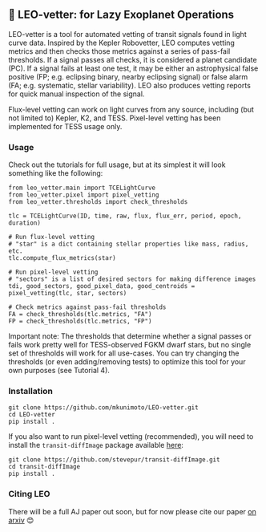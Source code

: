## 🦁 LEO-vetter: for Lazy Exoplanet Operations ##

LEO-vetter is a tool for automated vetting of transit signals found in light curve data. Inspired by the Kepler Robovetter, LEO computes vetting metrics and then checks those metrics against a series of pass-fail thresholds. If a signal passes all checks, it is considered a planet candidate (PC). If a signal fails at least one test, it may be either an astrophysical false positive (FP; e.g. eclipsing binary, nearby eclipsing signal) or false alarm (FA; e.g. systematic, stellar variability). LEO also produces vetting reports for quick manual inspection of the signal.

Flux-level vetting can work on light curves from any source, including (but not limited to) Kepler, K2, and TESS. Pixel-level vetting has been implemented for TESS usage only.

### Usage ###

Check out the tutorials for full usage, but at its simplest it will look something like the following:

```
from leo_vetter.main import TCELightCurve
from leo_vetter.pixel import pixel_vetting
from leo_vetter.thresholds import check_thresholds

tlc = TCELightCurve(ID, time, raw, flux, flux_err, period, epoch, duration)

# Run flux-level vetting
# "star" is a dict containing stellar properties like mass, radius, etc.
tlc.compute_flux_metrics(star)

# Run pixel-level vetting
# "sectors" is a list of desired sectors for making difference images
tdi, good_sectors, good_pixel_data, good_centroids = pixel_vetting(tlc, star, sectors)

# Check metrics against pass-fail thresholds
FA = check_thresholds(tlc.metrics, "FA")
FP = check_thresholds(tlc.metrics, "FP")
```

Important note: The thresholds that determine whether a signal passes or fails work pretty well for TESS-observed FGKM dwarf stars, but no single set of thresholds will work for all use-cases. You can try changing the thresholds (or even adding/removing tests) to optimize this tool for your own purposes (see Tutorial 4).

### Installation ###

```
git clone https://github.com/mkunimoto/LEO-vetter.git
cd LEO-vetter
pip install .
```

If you also want to run pixel-level vetting (recommended), you will need to install the `transit-diffImage` package available [here](https://github.com/stevepur/transit-diffImage):

```
git clone https://github.com/stevepur/transit-diffImage.git
cd transit-diffImage
pip install .
```

### Citing LEO ###

There will be a full AJ paper out soon, but for now please cite our paper [on arxiv](https://arxiv.org/abs/2509.10619) 😊 
